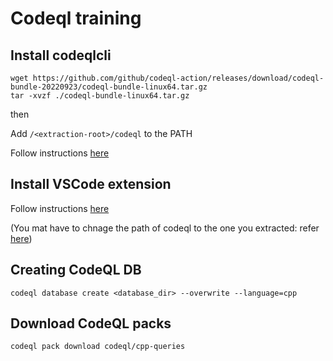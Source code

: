 # Codeql training

## Install codeqlcli

```
wget https://github.com/github/codeql-action/releases/download/codeql-bundle-20220923/codeql-bundle-linux64.tar.gz
tar -xvzf ./codeql-bundle-linux64.tar.gz
```

then

Add `/<extraction-root>/codeql` to the PATH

Follow instructions [here](https://docs.github.com/en/enterprise-server@3.6/code-security/code-scanning/using-codeql-code-scanning-with-your-existing-ci-system/installing-codeql-cli-in-your-ci-system#setting-up-the-codeql-cli-in-your-ci-system)

## Install VSCode extension
Follow instructions [here](https://codeql.github.com/docs/codeql-for-visual-studio-code/setting-up-codeql-in-visual-studio-code/#installing-the-extension)

(You mat have to chnage the path of codeql to the one you extracted: refer [here](https://codeql.github.com/docs/codeql-for-visual-studio-code/setting-up-codeql-in-visual-studio-code/#configuring-access-to-the-codeql-cli))

## Creating CodeQL DB
```
codeql database create <database_dir> --overwrite --language=cpp
```

## Download CodeQL packs
```
codeql pack download codeql/cpp-queries
```
